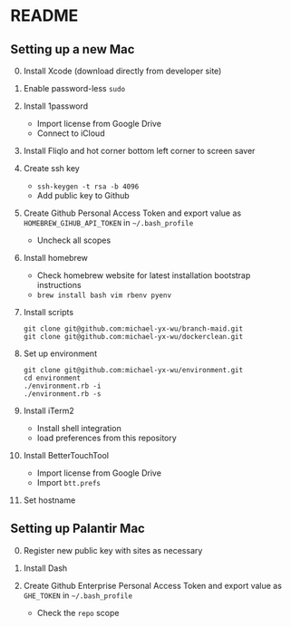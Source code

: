 # README

## Setting up a new Mac

0. Install Xcode (download directly from developer site)

0. Enable password-less `sudo`

0. Install 1password
    - Import license from Google Drive
    - Connect to iCloud

0. Install Fliqlo and hot corner bottom left corner to screen saver

0. Create ssh key

    - `ssh-keygen -t rsa -b 4096`
    - Add public key to Github

0. Create Github Personal Access Token and export value as `HOMEBREW_GIHUB_API_TOKEN` in `~/.bash_profile`

    - Uncheck all scopes

0. Install homebrew

    - Check homebrew website for latest installation bootstrap instructions
    - `brew install bash vim rbenv pyenv`

0. Install scripts

    ```
    git clone git@github.com:michael-yx-wu/branch-maid.git
    git clone git@github.com:michael-yx-wu/dockerclean.git
    ```

0. Set up environment

    ```
    git clone git@github.com:michael-yx-wu/environment.git
    cd environment
    ./environment.rb -i
    ./environment.rb -s
    ```

0. Install iTerm2

    - Install shell integration
    - load preferences from this repository

0. Install BetterTouchTool

    - Import license from Google Drive
    - Import `btt.prefs`

0. Set hostname

## Setting up Palantir Mac

0. Register new public key with sites as necessary

0. Install Dash

0. Create Github Enterprise Personal Access Token and export value as `GHE_TOKEN` in `~/.bash_profile`

    - Check the `repo` scope
